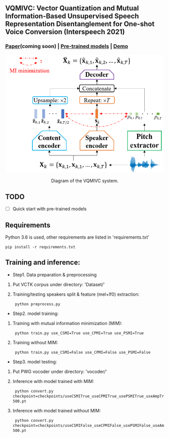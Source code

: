 ## VQMIVC: Vector Quantization and Mutual Information-Based Unsupervised Speech Representation Disentanglement for One-shot Voice Conversion (Interspeech 2021)

### [Paper](https://arxiv.org/abs/)(coming soon) | [Pre-trained models](https://drive.google.com/file/d/1Flw6Z0K2QdRrTn5F-gVt6HdR9TRPiaKy/view?usp=sharing) | [Demo](https://wendison.github.io/VQMIVC-demo/)

<p align="center">
	<img src='./diagram/architecture.png' width=500 >
</p>
<p align="center">
Diagram of the VQMIVC system.
</p>


## TODO
- [ ] Quick start with pre-trained models


## Requirements
Python 3.6 is used, other requirements are listed in 'requirements.txt'

	pip install -r requirements.txt
	
## Training and inference:
*  Step1. Data preparation & preprocessing
1. Put VCTK corpus under directory: 'Dataset/'
2. Training/testing speakers split & feature (mel+lf0) extraction:

		python preprocess.py

*  Step2. model training:
1. Training with mutual information minimization (MIM):
	
		python train.py use_CSMI=True use_CPMI=True use_PSMI=True

3. Training without MIM:
		
		python train.py use_CSMI=False use_CPMI=False use_PSMI=False 

*  Step3. model testing:
1. Put PWG vocoder under directory: 'vocoder/'
2. Inference with model trained with MIM:
		
		python convert.py checkpoint=checkpoints/useCSMITrue_useCPMITrue_usePSMITrue_useAmpTrue/model.ckpt-500.pt
	
3. Inference with model trained without MIM:

		python convert.py checkpoint=checkpoints/useCSMIFalse_useCPMIFalse_usePSMIFalse_useAmpTrue/model.ckpt-500.pt
